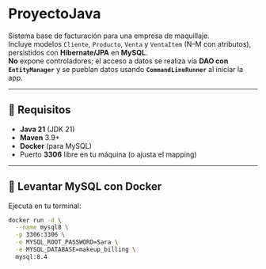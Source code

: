 # ProyectoJava
Sistema base de facturación para una empresa de maquillaje.  
Incluye modelos `Cliente`, `Producto`, `Venta` y `VentaItem` (N–M con atributos), persistidos con **Hibernate/JPA** en **MySQL**.  
**No** expone controladores; el acceso a datos se realiza vía **DAO con `EntityManager`** y se pueblan datos usando **`CommandLineRunner`** al iniciar la app.

---

## 🚀 Requisitos

- **Java 21** (JDK 21)
- **Maven** 3.9+
- **Docker** (para MySQL)
- Puerto **3306** libre en tu máquina (o ajusta el mapping)

---

## 🐬 Levantar MySQL con Docker

Ejecuta en tu terminal:

```bash
docker run -d \
  --name mysql8 \
  -p 3306:3306 \
  -e MYSQL_ROOT_PASSWORD=Sara \
  -e MYSQL_DATABASE=makeup_billing \
  mysql:8.4
